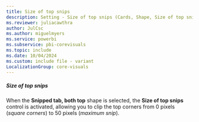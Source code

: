 ```yaml
---
title: Size of top snips
description: Setting - Size of top snips (Cards, Shape, Size of top snips)
ms.reviewer: juliacawthra
author: JulCsc
ms.author: miguelmyers
ms.service: powerbi
ms.subservice: pbi-corevisuals
ms.topic: include
ms.date: 10/04/2024
ms.custom: include file - variant
LocalizationGroup: core-visuals
---
```

##### Size of top snips

When the **Snipped tab, both top** shape is selected, the **Size of top snips** control is activated, allowing you to clip the top corners from 0 pixels (*square corners*) to 50 pixels (*maximum snip*).
